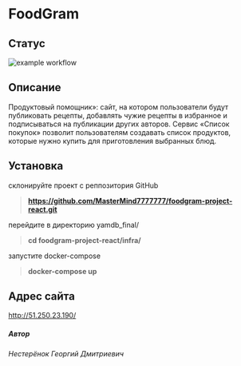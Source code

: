 # FoodGram

## Статус
![example workflow](https://github.com/MasterMind7777777/foodgram-project-react/actions/workflows/foodgram.yml/badge.svg)

## Описание
Продуктовый помощник»: сайт, на котором пользователи будут публиковать рецепты, добавлять чужие рецепты в избранное и подписываться на публикации других авторов. Сервис «Список покупок» позволит пользователям создавать список продуктов, которые нужно купить для приготовления выбранных блюд.

## Установка
склонируйте проект с реппозитория GitHub
> **https://github.com/MasterMind7777777/foodgram-project-react.git**

перейдите в директорию yamdb_final/
> **cd foodgram-project-react/infra/**

запустите docker-compose

> **docker-compose up**

## Адрес сайта

http://51.250.23.190/

##### Автор
*Нестерёнок Георгий Дмитриевич*